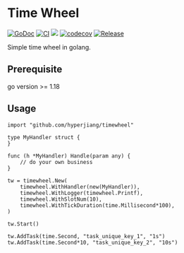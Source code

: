 # Time Wheel

[![GoDoc](https://pkg.go.dev/badge/github.com/hyperjiang/timewheel)](https://pkg.go.dev/github.com/hyperjiang/timewheel)
[![CI](https://github.com/hyperjiang/timewheel/actions/workflows/ci.yml/badge.svg?branch=main)](https://github.com/hyperjiang/timewheel/actions/workflows/ci.yml)
[![](https://goreportcard.com/badge/github.com/hyperjiang/timewheel)](https://goreportcard.com/report/github.com/hyperjiang/timewheel)
[![codecov](https://codecov.io/gh/hyperjiang/timewheel/branch/main/graph/badge.svg)](https://codecov.io/gh/hyperjiang/timewheel)
[![Release](https://img.shields.io/github/release/hyperjiang/timewheel.svg)](https://github.com/hyperjiang/timewheel/releases)

Simple time wheel in golang.

## Prerequisite

go version >= 1.18


## Usage

```
import "github.com/hyperjiang/timewheel"

type MyHandler struct {
}

func (h *MyHandler) Handle(param any) {
	// do your own business
}

tw = timewheel.New(
    timewheel.WithHandler(new(MyHandler)),
    timewheel.WithLogger(timewheel.Printf),
    timewheel.WithSlotNum(10),
    timewheel.WithTickDuration(time.Millisecond*100),
)

tw.Start()

tw.AddTask(time.Second, "task_unique_key_1", "1s")
tw.AddTask(time.Second*10, "task_unique_key_2", "10s")
```
